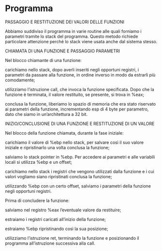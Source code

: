 # Programma

PASSAGGIO E RESTITUZIONE DEI VALORI DELLE FUNZIONI 

Abbiamo suddiviso il programma in varie routine alle quali forniamo i parametri tramite lo stack del programma. Questo metodo richiede particolare attenzione perché lo stack viene usata anche dal sistema stesso. 

CHIAMATA DI UNA FUNZIONE E PASSAGGIO PARAMETRI 

Nel blocco chiamante di una funzione: 

carichiamo nello stack, dopo averli inseriti negli opportuni registri, i parametri da passare alla funzione, in ordine inverso in modo da estrarli più comodamente; 

utilizziamo l’istruzione call, che invoca la funzione specificata. Dopo che la funzione è terminata, il valore restituito, se presente, si trova in %eax; 

conclusa la funzione, liberiamo lo spazio di memoria che era stato riservato ai parametri della funzione, incrementando esp di 4 byte per parametro, dato che siamo in un’architettura a 32 bit. 

INIZIO/CONCLUSIONE DI UNA FUNZIONE E RESTITUZIONE DI UN VALORE 

Nel blocco della funzione chiamata, durante la fase iniziale: 

carichiamo il valore di %ebp nello stack, per salvare così il suo valore iniziale e ripristinarlo una volta conclusa la funzione; 

salviamo lo stack pointer in %ebp. Per accedere ai parametri e alle variabili locali si utilizza %ebp e un offset; 

carichiamo nello stack i registri che vengono utilizzati dalla funzione e i cui valori vogliamo siano ripristinati conclusa la funzione; 

utilizzando %ebp con un certo offset, salviamo i parametri della funzione negli opportuni registri. 

Prima di concludere la funzione: 

salviamo nel registro %eax  l’eventuale valore da restituire; 

estraiamo i registri caricati all’inizio della funzione; 

estraiamo %ebp ripristinando così la sua posizione; 

utilizziamo l’istruzione ret, terminando la funzione e posizionando il programma all’istruzione successiva alla call.
